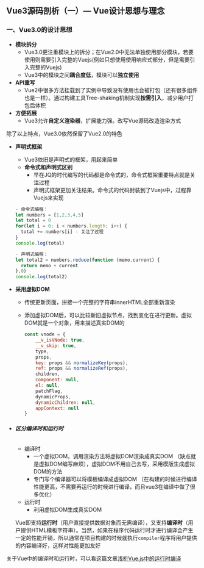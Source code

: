 ## Vue3源码剖析（一）— Vue设计思想与理念

### 一、Vue3.0的设计思想

- **模块拆分**
  - Vue3.0更注重模块上的拆分；在Vue2.0中无法单独使用部分模块，若要使用则需要引入完整的Vuejs(例如只想使用使用响应式部分，但是需要引入完整的Vuejs)
  - Vue3中的模块之间**耦合度低**，模块可以**独立使用**
- **API重写**
  - Vue2中很多方法挂载到了实例中导致没有使用也会被打包（还有很多组件也是一样）。通过构建工具Tree-shaking机制实现**按需引入**，减少用户打包后体积
- **方便拓展**
  - Vue3允许**自定义渲染器**，扩展能力强。改写Vue源码改造渲染方式

<!--Vue3.0的核心设计理念就是解耦与易拓展-->

除了以上特点，Vue3.0依然保留了Vue2.0的特色

- **声明式框架**

  - Vue3依旧是声明式的框架，用起来简单
  - **命令式和声明式区别**
    - 早在JQ的时代编写的代码都是命令式的，命令式框架重要特点就是关注过程
    - 声明式框架更加关注结果。命令式的代码封装到了Vuejs中，过程靠Vuejs来实现

  <!--声明式代码更加简单，不需要关注实现，按照要求填代码就可以 （给上原材料就出结果）-->

  ```js
  - 命令式编程：
  let numbers = [1,2,3,4,5]
  let total = 0
  for(let i = 0; i < numbers.length; i++) {
    total += numbers[i] - 关注了过程
  }
  console.log(total)
  
  - 声明式编程：
  let total2 = numbers.reduce(function (memo,current) {
    return memo + current
  },0)
  console.log(total2)
  ```

- **采用虚拟DOM**

  - 传统更新页面，拼接一个完整的字符串innerHTML全部重新渲染

  - 添加虚拟DOM后，可以比较新旧虚拟节点，找到变化在进行更新。虚拟DOM就是一个对象，用来描述真实DOM的

    ```js
    const vnode = {
        __v_isVNode: true,
        __v_skip: true,
        type,
        props,
        key: props && normalizeKey(props),
        ref: props && normalizeRef(props),
        children,
        component: null,
        el: null,
        patchFlag,
        dynamicProps,
        dynamicChildren: null,
        appContext: null
    } 
    ```

- ###### **区分编译时和运行时**

  - 编译时
    - 一个虚拟DOM，调用渲染方法将虚拟DOM渲染成真实DOM （缺点就是虚拟DOM编写麻烦），虚拟DOM不用自己去写，采用模版生成虚拟DOM的方法
    - 专门写个编译器可以将模板编译成虚拟DOM （在构建的时候进行编译性能更高，不需要再运行的时候进行编译，而且vue3在编译中做了很多优化）
  - 运行时
    - 利用虚拟DOM生成真实DOM

  Vue即支持**运行时**（用户直接提供数据对象而无需编译），又支持**编译时**（用户提供HTML模板字符串）。当然，如果在程序代码运行时才进行编译会产生一定的性能开销，所以通常在项目构建的时候就执行`compiler`程序将用户提供的内容编译好，这样对性能更加友好

关于Vue中的编译时和运行时，可以看这篇文章[浅析Vue.js中的运行时编译](https://juejin.cn/post/7068140506529660935)




